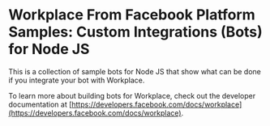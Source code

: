 # Workplace From Facebook Platform Samples: Custom Integrations (Bots) for Node JS

This is a collection of sample bots for Node JS that show what can be done if you integrate your bot with Workplace.

To learn more about building bots for Workplace, check out the developer documentation at [https://developers.facebook.com/docs/workplace](https://developers.facebook.com/docs/workplace).